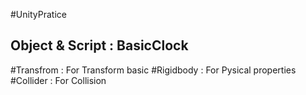 #UnityPratice

## Object & Script : BasicClock

#Transfrom : For Transform basic
#Rigidbody : For Pysical properties
#Collider :  For Collision
